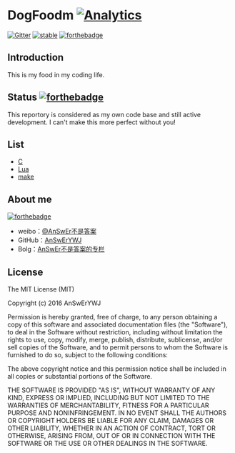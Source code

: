 # DogFoodm [![Analytics](https://ga-beacon.appspot.com/UA-79885141-1/welcome-page)](https://github.com/AnSwErYWJ/DogFood)
[![Gitter](https://badges.gitter.im/AnSwErYWJ/DogFood.svg)](https://gitter.im/AnSwErYWJ/DogFood?utm_source=badge&utm_medium=badge&utm_campaign=pr-badge)
[![stable](http://badges.github.io/stability-badges/dist/stable.svg)](http://github.com/badges/stability-badges)
[![forthebadge](http://forthebadge.com/images/badges/fuck-it-ship-it.svg)](http://forthebadge.com)

## Introduction
This is my food in my coding life.

## Status [![forthebadge](http://forthebadge.com/images/badges/built-by-developers.svg)](http://forthebadge.com)
This reportory is considered as my own code base and still active development.
I can't make this more perfect without you!

## List
+ [C](https://github.com/AnSwErYWJ/DogFood/tree/master/C)
+ [Lua](https://github.com/AnSwErYWJ/DogFood/tree/master/Lua)
+ [make](https://github.com/AnSwErYWJ/DogFood/tree/master/make)

## About me
[![forthebadge](http://forthebadge.com/images/badges/ages-20-30.svg)](http://forthebadge.com)
- weibo：[@AnSwEr不是答案](http://weibo.com/1783591593)
- GitHub：[AnSwErYWJ](https://github.com/AnSwErYWJ)
- Bolg：[AnSwEr不是答案的专栏](http://blog.csdn.net/u011192270)

## License
The MIT License (MIT)

Copyright (c) 2016 AnSwErYWJ

Permission is hereby granted, free of charge, to any person obtaining a copy of this software and associated documentation files (the "Software"), to deal in the Software without restriction, including without limitation the rights to use, copy, modify, merge, publish, distribute, sublicense, and/or sell copies of the Software, and to permit persons to whom the Software is furnished to do so, subject to the following conditions:

The above copyright notice and this permission notice shall be included in all copies or substantial portions of the Software.

THE SOFTWARE IS PROVIDED "AS IS", WITHOUT WARRANTY OF ANY KIND, EXPRESS OR
IMPLIED, INCLUDING BUT NOT LIMITED TO THE WARRANTIES OF MERCHANTABILITY,
FITNESS FOR A PARTICULAR PURPOSE AND NONINFRINGEMENT. IN NO EVENT SHALL THE
AUTHORS OR COPYRIGHT HOLDERS BE LIABLE FOR ANY CLAIM, DAMAGES OR OTHER
LIABILITY, WHETHER IN AN ACTION OF CONTRACT, TORT OR OTHERWISE, ARISING FROM,
OUT OF OR IN CONNECTION WITH THE SOFTWARE OR THE USE OR OTHER DEALINGS IN THE
SOFTWARE.
